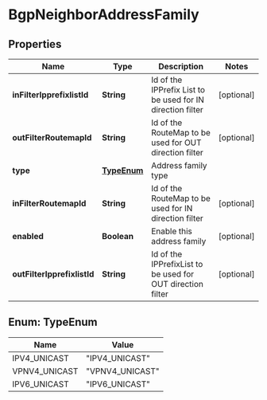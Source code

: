 # BgpNeighborAddressFamily

## Properties
Name | Type | Description | Notes
------------ | ------------- | ------------- | -------------
**inFilterIpprefixlistId** | **String** | Id of the IPPrefix List to be used for IN direction filter |  [optional]
**outFilterRoutemapId** | **String** | Id of the RouteMap to be used for OUT direction filter |  [optional]
**type** | [**TypeEnum**](#TypeEnum) | Address family type | 
**inFilterRoutemapId** | **String** | Id of the RouteMap to be used for IN direction filter |  [optional]
**enabled** | **Boolean** | Enable this address family |  [optional]
**outFilterIpprefixlistId** | **String** | Id of the IPPrefixList to be used for OUT direction filter |  [optional]

<a name="TypeEnum"></a>
## Enum: TypeEnum
Name | Value
---- | -----
IPV4_UNICAST | &quot;IPV4_UNICAST&quot;
VPNV4_UNICAST | &quot;VPNV4_UNICAST&quot;
IPV6_UNICAST | &quot;IPV6_UNICAST&quot;
